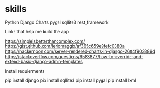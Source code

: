 # skills
Python Django Charts pygal sqllite3 rest_framework


Links that help me build the app <br>

https://simpleisbetterthancomplex.com/
https://gist.github.com/leriomaggio/af365c659e9fefc0380a
https://hackernoon.com/server-rendered-charts-in-django-2604f903389d
https://stackoverflow.com/questions/6583877/how-to-override-and-extend-basic-django-admin-templates

Install requierments

pip install django
pip install sqllite3
pip install pygal
pip install lxml
 